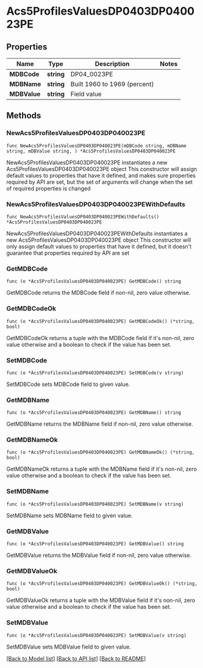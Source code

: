 # Acs5ProfilesValuesDP0403DP040023PE

## Properties

Name | Type | Description | Notes
------------ | ------------- | ------------- | -------------
**MDBCode** | **string** | DP04_0023PE | 
**MDBName** | **string** | Built 1960 to 1969 (percent) | 
**MDBValue** | **string** | Field value | 

## Methods

### NewAcs5ProfilesValuesDP0403DP040023PE

`func NewAcs5ProfilesValuesDP0403DP040023PE(mDBCode string, mDBName string, mDBValue string, ) *Acs5ProfilesValuesDP0403DP040023PE`

NewAcs5ProfilesValuesDP0403DP040023PE instantiates a new Acs5ProfilesValuesDP0403DP040023PE object
This constructor will assign default values to properties that have it defined,
and makes sure properties required by API are set, but the set of arguments
will change when the set of required properties is changed

### NewAcs5ProfilesValuesDP0403DP040023PEWithDefaults

`func NewAcs5ProfilesValuesDP0403DP040023PEWithDefaults() *Acs5ProfilesValuesDP0403DP040023PE`

NewAcs5ProfilesValuesDP0403DP040023PEWithDefaults instantiates a new Acs5ProfilesValuesDP0403DP040023PE object
This constructor will only assign default values to properties that have it defined,
but it doesn't guarantee that properties required by API are set

### GetMDBCode

`func (o *Acs5ProfilesValuesDP0403DP040023PE) GetMDBCode() string`

GetMDBCode returns the MDBCode field if non-nil, zero value otherwise.

### GetMDBCodeOk

`func (o *Acs5ProfilesValuesDP0403DP040023PE) GetMDBCodeOk() (*string, bool)`

GetMDBCodeOk returns a tuple with the MDBCode field if it's non-nil, zero value otherwise
and a boolean to check if the value has been set.

### SetMDBCode

`func (o *Acs5ProfilesValuesDP0403DP040023PE) SetMDBCode(v string)`

SetMDBCode sets MDBCode field to given value.


### GetMDBName

`func (o *Acs5ProfilesValuesDP0403DP040023PE) GetMDBName() string`

GetMDBName returns the MDBName field if non-nil, zero value otherwise.

### GetMDBNameOk

`func (o *Acs5ProfilesValuesDP0403DP040023PE) GetMDBNameOk() (*string, bool)`

GetMDBNameOk returns a tuple with the MDBName field if it's non-nil, zero value otherwise
and a boolean to check if the value has been set.

### SetMDBName

`func (o *Acs5ProfilesValuesDP0403DP040023PE) SetMDBName(v string)`

SetMDBName sets MDBName field to given value.


### GetMDBValue

`func (o *Acs5ProfilesValuesDP0403DP040023PE) GetMDBValue() string`

GetMDBValue returns the MDBValue field if non-nil, zero value otherwise.

### GetMDBValueOk

`func (o *Acs5ProfilesValuesDP0403DP040023PE) GetMDBValueOk() (*string, bool)`

GetMDBValueOk returns a tuple with the MDBValue field if it's non-nil, zero value otherwise
and a boolean to check if the value has been set.

### SetMDBValue

`func (o *Acs5ProfilesValuesDP0403DP040023PE) SetMDBValue(v string)`

SetMDBValue sets MDBValue field to given value.



[[Back to Model list]](../README.md#documentation-for-models) [[Back to API list]](../README.md#documentation-for-api-endpoints) [[Back to README]](../README.md)


